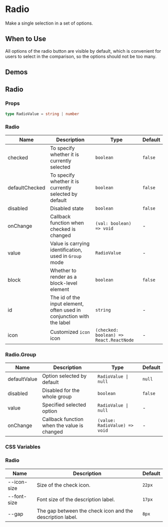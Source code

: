 # Radio

Make a single selection in a set of options.

## When to Use

All options of the radio button are visible by default, which is convenient for users to select in the comparison, so the options should not be too many.

## Demos

<code src="./demos/demo1.tsx"></code>

<code src="./demos/demo2.tsx"></code>

## Radio

### Props

```ts | pure
type RadioValue = string | number
```

### Radio

| Name           | Description                                                           | Type                                    | Default |
| -------------- | --------------------------------------------------------------------- | --------------------------------------- | ------- |
| checked        | To specify whether it is currently selected                           | `boolean`                               | `false` |
| defaultChecked | To specify whether it is currently selected by default                | `boolean`                               | `false` |
| disabled       | Disabled state                                                        | `boolean`                               | `false` |
| onChange       | Callback function when checked is changed                             | `(val: boolean) => void`                | -       |
| value          | Value is carrying identification, used in `Group` mode                | `RadioValue`                            | -       |
| block          | Whether to render as a block-level element                            | `boolean`                               | `false` |
| id             | The id of the input element, often used in conjunction with the label | `string`                                | -       |
| icon           | Customized `icon` icon                                                | `(checked: boolean) => React.ReactNode` | -       |

### Radio.Group

| Name         | Description                                 | Type                          | Default |
| ------------ | ------------------------------------------- | ----------------------------- | ------- |
| defaultValue | Option selected by default                  | `RadioValue \| null`          | `null`  |
| disabled     | Disabled for the whole group                | `boolean`                     | `false` |
| value        | Specified selected option                   | `RadioValue \| null`          | -       |
| onChange     | Callback function when the value is changed | `(value: RadioValue) => void` | -       |

### CSS Variables

### Radio

| Name        | Description                                               | Default |
| ----------- | --------------------------------------------------------- | ------- |
| --icon-size | Size of the check icon.                                   | `22px`  |
| --font-size | Font size of the description label.                       | `17px`  |
| --gap       | The gap between the check icon and the description label. | `8px`   |
